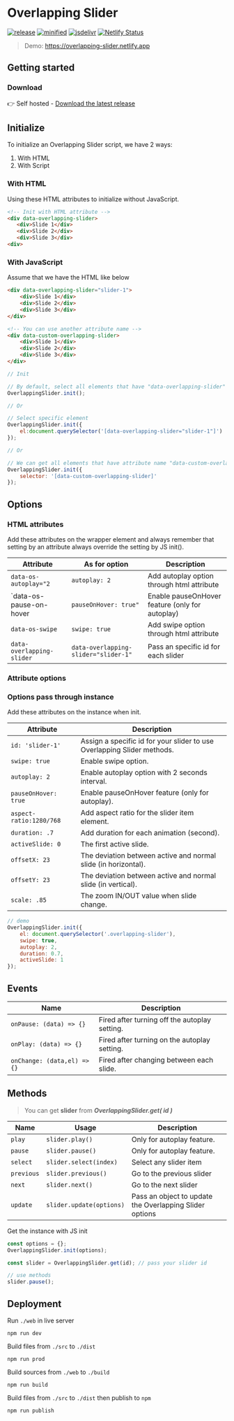 # Overlapping Slider

[![release](https://badgen.net/github/release/viivue/overlapping-slider/)](https://github.com/viivue/overlapping-slider/releases/latest)
[![minified](https://badgen.net/badge/minified/6KB/cyan)](https://www.jsdelivr.com/package/gh/viivue/overlapping-slider)
[![jsdelivr](https://data.jsdelivr.com/v1/package/gh/viivue/overlapping-slider/badge?style=rounded)](https://www.jsdelivr.com/package/gh/viivue/overlapping-slider)
[![Netlify Status](https://api.netlify.com/api/v1/badges/7f89c933-2c47-4a3f-b2ba-a32166f4f15d/deploy-status)](https://app.netlify.com/sites/overlapping-slider/deploys)

> Demo: https://overlapping-slider.netlify.app

## Getting started

### Download

👉 Self hosted - [Download the latest release](https://github.com/viivue/overlapping-slider)

## Initialize

To initialize an Overlapping Slider script, we have 2 ways:

1. With HTML
2. With Script

### With HTML

Using these HTML attributes to initialize without JavaScript.

```html
<!-- Init with HTML attribute -->
<div data-overlapping-slider>
   <div>Slide 1</div>
   <div>Slide 2</div>
   <div>Slide 3</div>
<div>
```

### With JavaScript

Assume that we have the HTML like below

```html
<div data-overlapping-slider="slider-1">
    <div>Slide 1</div>
    <div>Slide 2</div>
    <div>Slide 3</div>
</div>

<!-- You can use another attribute name -->
<div data-custom-overlapping-slider>
    <div>Slide 1</div>
    <div>Slide 2</div>
    <div>Slide 3</div>
</div>
```

```js
// Init

// By default, select all elements that have "data-overlapping-slider" attribute (default name)
OverlappingSlider.init();

// Or

// Select specific element
OverlappingSlider.init({
    el:document.querySelector('[data-overlapping-slider="slider-1"]')
});

// Or

// We can get all elements that have attribute name "data-custom-overlapping-slider"
OverlappingSlider.init({
    selector: '[data-custom-overlapping-slider]'
});
```

## Options

### HTML attributes

Add these attributes on the wrapper element and always remember that setting by an attribute always override the setting
by JS init().

| Attribute                 | As for option                        | Description                                     |
|---------------------------|--------------------------------------|-------------------------------------------------|
| `data-os-autoplay="2`     | `autoplay: 2`                        | Add autoplay option through html attribute      |
| `data-os-pause-on-hover   | `pauseOnHover: true"`                | Enable pauseOnHover feature (only for autoplay) |
| `data-os-swipe`           | `swipe: true`                        | Add swipe option through html attribute         |
| `data-overlapping-slider` | `data-overlapping-slider="slider-1"` | Pass an specific id for each slider             |

### Attribute options

### Options pass through instance

Add these attributes on the instance when init.

| Attribute               | Description                                                             | 
|-------------------------|-------------------------------------------------------------------------|
| `id: 'slider-1'`        | Assign a specific id for your slider to use Overlapping Slider methods. |
| `swipe: true`           | Enable swipe option.                                                    |
| `autoplay: 2`           | Enable autoplay option with 2 seconds interval.                         |
| `pauseOnHover: true`    | Enable pauseOnHover feature (only for autoplay).                        |
| `aspect-ratio:1280/768` | Add aspect ratio for the slider item element.                           |
| `duration: .7`          | Add duration for each animation (second).                               | 
| `activeSlide: 0`        | The first active slide.                                                 | 
| `offsetX: 23`           | The deviation between active and normal slide (in horizontal).          | 
| `offsetY: 23`           | The deviation between active and normal slide (in vertical).            | 
| `scale: .85`            | The zoom IN/OUT value when slide change.                                | 

```js
// demo
OverlappingSlider.init({
    el: document.querySelector('.overlapping-slider'),
    swipe: true,
    autoplay: 2,
    duration: 0.7,
    activeSlide: 1
});
```

## Events

| Name                        | Description                                   | 
|-----------------------------|-----------------------------------------------|
| `onPause: (data) => {}`     | Fired after turning off the autoplay setting. |
| `onPlay: (data) => {}`      | Fired after turning on the autoplay setting.  |
| `onChange: (data,el) => {}` | Fired after changing between each slide.      |

## Methods

> You can get **slider** from ***OverlappingSlider.get( id )***

| Name       | Usage                    | Description                                             | 
|------------|--------------------------|---------------------------------------------------------|
| `play`     | `slider.play()`          | Only for autoplay feature.                              |
| `pause`    | `slider.pause()`         | Only for autoplay feature.                              |
| `select`   | `slider.select(index)`   | Select any slider item                                  |
| `previous` | `slider.previous()`      | Go to the previous slider                               |
| `next`     | `slider.next()`          | Go to the next slider                                   |
| `update`   | `slider.update(options)` | Pass an object to update the Overlapping Slider options |

Get the instance with JS init

```js
const options = {};
OverlappingSlider.init(options);

const slider = OverlappingSlider.get(id); // pass your slider id

// use methods
slider.pause();
```

## Deployment

Run `./web` in live server

```shell
npm run dev
```

Build files from `./src` to `./dist`

```shell
npm run prod
```

Build sources from `./web` to `./build`

```shell
npm run build
```

Build files from `./src` to `./dist` then publish to `npm`

```shell
npm run publish
```